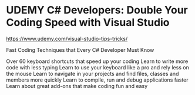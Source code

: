 # UDEMY C# Developers: Double Your Coding Speed with Visual Studio

https://www.udemy.com/visual-studio-tips-tricks/

Fast Coding Techniques that Every C# Developer Must Know

Over 60 keyboard shortcuts that speed up your coding
Learn to write more code with less typing
Learn to use your keyboard like a pro and rely less on the mouse
Learn to navigate in your projects and find files, classes and members more quickly
Learn to compile, run and debug applications faster
Learn about great add-ons that make coding fun and easy